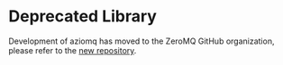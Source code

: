 # Deprecated Library

Development of aziomq has moved to the ZeroMQ GitHub organization, please
refer to the [new repository](https://github.com/zeromq/aziomq).

